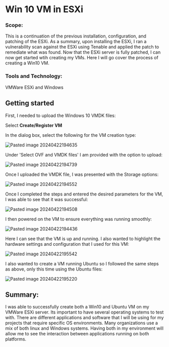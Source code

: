 # Win 10 VM in ESXi

### Scope: 
This is a continuation of the previous installation, configuration, and patching of the ESXi. As a summary, upon installing the ESXi, I ran a vulnerability scan against the ESXi using Tenable and applied the patch to remediate what was found. Now that the ESXi server is fully patched, I can now get started wtih creating my VMs. Here I will go cover the process of creating a Win10 VM. 

### Tools and Technology:
VMWare ESXi and Windows

## Getting started

First, I needed to upload the Windows 10 VMDK files:

Select **Create/Register VM**

In the dialog box, select the following for the VM creation type:

![Pasted image 20240422194635](https://github.com/lm3nitro/Projects/assets/55665256/11482c39-5455-42ff-b519-f5dc306b34bc)

Under 'Select OVF and VMDK files' I am provided with the option to upload:
 
![Pasted image 20240422194739](https://github.com/lm3nitro/Projects/assets/55665256/a5d669f0-1eb5-40b3-aa30-66a43d202511)

Once I uploaded the VMDK file, I was presented with the Storage options:

![Pasted image 20240422194552](https://github.com/lm3nitro/Projects/assets/55665256/39e848b1-8fad-4be1-ab26-6027975d25bf)

Once I completed the steps and entered the desired parameters for the VM, I was able to see that it was successful:

![Pasted image 20240422194508](https://github.com/lm3nitro/Projects/assets/55665256/7dfdc0e6-ff0f-4329-a59c-8a4b84452e13)

I then powered on the VM to ensure everything was running smoothly:

![Pasted image 20240422194436](https://github.com/lm3nitro/Projects/assets/55665256/2a2dda2f-8bc3-4ef2-b5ab-2a49c3a1ccb0)

Here I can see that the VM is up and running. I also wanted to highlight the hardware settings and configuration that I used for this VM:

![Pasted image 20240422195542](https://github.com/lm3nitro/Projects/assets/55665256/8c78e5ce-4e1f-4924-a9e1-6af07253a874)

I also wanted to create a VM running Ubuntu so I followed the same steps as above, only this time using the Ubuntu files:

![Pasted image 20240422195220](https://github.com/lm3nitro/Projects/assets/55665256/8be826bb-71b9-4efe-9668-4efd8fba59be)

##  Summary:

I was able to successfully create both a Win10 and Ubuntu VM on my VMWare ESXi server. Its important to have several operating systems to test with. There are different applications and software that I will be using for my projects that require specific OS environments. Many organizations use a mix of both linux and Windows systems. Having both in my environment will allow me to see the interaction between applications running on both platforms. 
